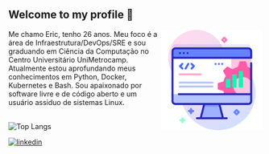 ## Welcome to my profile 👋
<img src="readme.png" target="_blank" align="right" height="200px">
<span align="left">
Me chamo Eric, tenho 26 anos. Meu foco é a área de Infraestrutura/DevOps/SRE e sou graduando em Ciência da Computação no Centro Universitário UniMetrocamp.<br>
Atualmente estou aprofundando meus conhecimentos em Python, Docker, Kubernetes e Bash. 
Sou apaixonado por software livre e de código aberto e um usuário assiduo de sistemas Linux.
</span>
<br> 
<br>

![Top Langs](https://github-readme-stats.vercel.app/api/top-langs/?username=ericsrodrigues&layout=compact&bg_color=24273a&text_color=cad3f5&icon_color=c6a0f6&title_color=8bd5ca)

[![linkedin](https://img.shields.io/badge/linkedin-0A66C2?style=for-the-badge&logo=linkedin&logoColor=white)](https://www.linkedin.com/in/ericsrodrigues)

